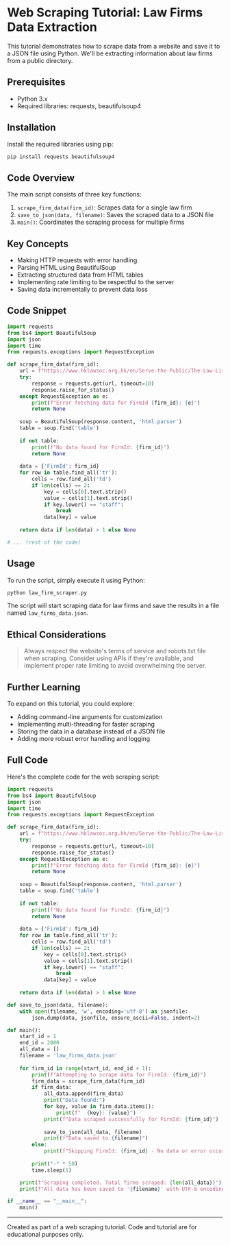 # Web Scraping Tutorial: Law Firms Data Extraction

This tutorial demonstrates how to scrape data from a website and save it to a JSON file using Python. We'll be extracting information about law firms from a public directory.

## Prerequisites

- Python 3.x
- Required libraries: requests, beautifulsoup4

## Installation

Install the required libraries using pip:

```bash
pip install requests beautifulsoup4
```

## Code Overview

The main script consists of three key functions:

1. `scrape_firm_data(firm_id)`: Scrapes data for a single law firm
2. `save_to_json(data, filename)`: Saves the scraped data to a JSON file
3. `main()`: Coordinates the scraping process for multiple firms

## Key Concepts

- Making HTTP requests with error handling
- Parsing HTML using BeautifulSoup
- Extracting structured data from HTML tables
- Implementing rate limiting to be respectful to the server
- Saving data incrementally to prevent data loss

## Code Snippet

```python
import requests
from bs4 import BeautifulSoup
import json
import time
from requests.exceptions import RequestException

def scrape_firm_data(firm_id):
    url = f"https://www.hklawsoc.org.hk/en/Serve-the-Public/The-Law-List/Firm-Detail?FirmId={firm_id}"
    try:
        response = requests.get(url, timeout=10)
        response.raise_for_status()
    except RequestException as e:
        print(f"Error fetching data for FirmId {firm_id}: {e}")
        return None
    
    soup = BeautifulSoup(response.content, 'html.parser')
    table = soup.find('table')
    
    if not table:
        print(f"No data found for FirmId: {firm_id}")
        return None
    
    data = {'FirmId': firm_id}
    for row in table.find_all('tr'):
        cells = row.find_all('td')
        if len(cells) == 2:
            key = cells[0].text.strip()
            value = cells[1].text.strip()
            if key.lower() == "staff":
                break
            data[key] = value
    
    return data if len(data) > 1 else None

# ... (rest of the code)
```

## Usage

To run the script, simply execute it using Python:

```bash
python law_firm_scraper.py
```

The script will start scraping data for law firms and save the results in a file named `law_firms_data.json`.

## Ethical Considerations

> Always respect the website's terms of service and robots.txt file when scraping. Consider using APIs if they're available, and implement proper rate limiting to avoid overwhelming the server.

## Further Learning

To expand on this tutorial, you could explore:

- Adding command-line arguments for customization
- Implementing multi-threading for faster scraping
- Storing the data in a database instead of a JSON file
- Adding more robust error handling and logging

## Full Code

Here's the complete code for the web scraping script:

```python
import requests
from bs4 import BeautifulSoup
import json
import time
from requests.exceptions import RequestException

def scrape_firm_data(firm_id):
    url = f"https://www.hklawsoc.org.hk/en/Serve-the-Public/The-Law-List/Firm-Detail?FirmId={firm_id}"
    try:
        response = requests.get(url, timeout=10)
        response.raise_for_status()
    except RequestException as e:
        print(f"Error fetching data for FirmId {firm_id}: {e}")
        return None
    
    soup = BeautifulSoup(response.content, 'html.parser')
    table = soup.find('table')
    
    if not table:
        print(f"No data found for FirmId: {firm_id}")
        return None
    
    data = {'FirmId': firm_id}
    for row in table.find_all('tr'):
        cells = row.find_all('td')
        if len(cells) == 2:
            key = cells[0].text.strip()
            value = cells[1].text.strip()
            if key.lower() == "staff":
                break
            data[key] = value
    
    return data if len(data) > 1 else None

def save_to_json(data, filename):
    with open(filename, 'w', encoding='utf-8') as jsonfile:
        json.dump(data, jsonfile, ensure_ascii=False, indent=2)

def main():
    start_id = 1
    end_id = 2000
    all_data = []
    filename = 'law_firms_data.json'
    
    for firm_id in range(start_id, end_id + 1):
        print(f"Attempting to scrape data for FirmId: {firm_id}")
        firm_data = scrape_firm_data(firm_id)
        if firm_data:
            all_data.append(firm_data)
            print("Data found:")
            for key, value in firm_data.items():
                print(f"  {key}: {value}")
            print(f"Data scraped successfully for FirmId: {firm_id}")
            
            save_to_json(all_data, filename)
            print(f"Data saved to {filename}")
        else:
            print(f"Skipping FirmId: {firm_id} - No data or error occurred")
        
        print("-" * 50)
        time.sleep(1)

    print(f"Scraping completed. Total firms scraped: {len(all_data)}")
    print(f"All data has been saved to '{filename}' with UTF-8 encoding")

if __name__ == "__main__":
    main()
```

---

Created as part of a web scraping tutorial. Code and tutorial are for educational purposes only.
